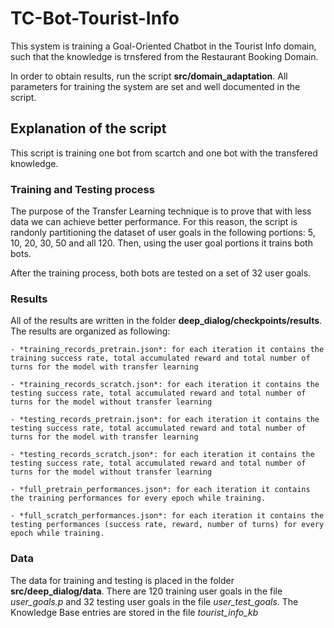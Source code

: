# TC-Bot-Tourist-Info

This system is training a Goal-Oriented Chatbot in the Tourist Info domain, such that the knowledge is trnsfered from the Restaurant Booking Domain.

In order to obtain results, run the script **src/domain_adaptation**.
All parameters for training the system are set and well documented
in the script.


## Explanation of the script

This script is training one bot from scartch and one bot with the transfered knowledge.

### Training and Testing process

The purpose of the Transfer Learning technique is to prove that with less data we can achieve better performance. For this reason, the script is randonly partitioning the dataset of user goals in the following portions: 5, 10, 20, 30, 50  and all 120. Then, using the user goal portions it trains both bots.

After the training process, both bots are tested on a set of 32 user goals.

### Results

All of the results are written in the folder **deep_dialog/checkpoints/results**. The results are organized as following:

	- *training_records_pretrain.json*: for each iteration it contains the training success rate, total accumulated reward and total number of turns for the model with transfer learning

	- *training_records_scratch.json*: for each iteration it contains the testing success rate, total accumulated reward and total number of turns for the model without transfer learning

	- *testing_records_pretrain.json*: for each iteration it contains the testing success rate, total accumulated reward and total number of turns for the model with transfer learning

	- *testing_records_scratch.json*: for each iteration it contains the testing success rate, total accumulated reward and total number of turns for the model without transfer learning

	- *full_pretrain_performances.json*: for each iteration it contains the training performances for every epoch while training.

	- *full_scratch_performances.json*: for each iteration it contains the testing performances (success rate, reward, number of turns) for every epoch while training.

### Data

The data for training and testing is placed in the folder **src/deep_dialog/data**. There are 120 training user goals in the file *user_goals.p* and 32 testing user goals in the file *user_test_goals*. The Knowledge Base entries are stored in the file *tourist_info_kb*